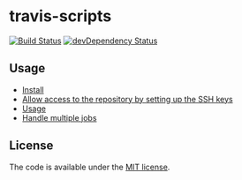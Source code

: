 # travis-scripts

[![Build Status](https://travis-ci.org/alrra/travis-scripts.svg?branch=master)](https://travis-ci.org/alrra/travis-scripts)
[![devDependency Status](https://david-dm.org/alrra/travis-scripts/dev-status.svg)](https://david-dm.org/alrra/travis-scripts#info=devDependencies)


## Usage

* [Install](doc/install.md)
* [Allow access to the repository by setting up the SSH keys](doc/github-deploy-keys.md)
* [Usage](doc/usage.md)
* [Handle multiple jobs](doc/handle-multiple-jobs.md)


## License

The code is available under the [MIT license](LICENSE.txt).
